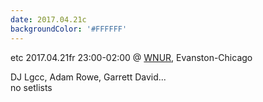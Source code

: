 ```yaml
---
date: 2017.04.21c
backgroundColor: '#FFFFFF'
---
```


etc 2017.04.21fr 23:00-02:00 @ [WNUR](http://www.wnur.org/), Evanston-Chicago  

DJ Lgcc, Adam Rowe, Garrett David...  
no setlists
